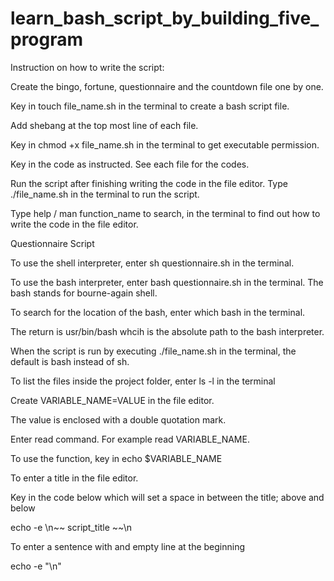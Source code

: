 # learn_bash_script_by_building_five_program

Instruction on how to write the script:

Create the bingo, fortune, questionnaire and the countdown file one by one.

Key in touch file_name.sh in the terminal to create a bash script file.

Add shebang at the top most line of each file.

Key in chmod +x file_name.sh in the terminal to get executable permission.

Key in the code as instructed. See each file for the codes.

Run the script after finishing writing the code in the file editor. Type ./file_name.sh in the terminal to run the script. 

Type help / man function_name to search, in the terminal to find out how to write the code in the file editor. 


Questionnaire Script

To use the shell interpreter, enter sh questionnaire.sh in the terminal. 

To use the bash interpreter, enter bash questionnaire.sh in the terminal. The bash stands for bourne-again shell.

To search for the location of the bash, enter which bash in the terminal.

The return is usr/bin/bash whcih is the absolute path to the bash interpreter. 

When the script is run by executing ./file_name.sh in the terminal, the default is bash instead of sh.

To list the files inside the project folder, enter ls -l in the terminal 

Create VARIABLE_NAME=VALUE in the file editor.

The value is enclosed with a double quotation mark.

Enter read command. For example read VARIABLE_NAME.

To use the function, key in echo $VARIABLE_NAME

To enter a title in the file editor.

Key in the code below which will set a space in between the title; above and below

 echo -e \n~~ script_title ~~\n

To enter a sentence with and empty line at the beginning

  echo -e "\n<text>"




